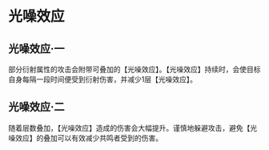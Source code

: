 # 光噪效应

## 光噪效应·一

部分衍射属性的攻击会附带可叠加的【光噪效应】。【光噪效应】持续时，会使目标自身每隔一段时间便受到衍射伤害，并减少1层【光噪效应】。

## 光噪效应·二

随着层数叠加，【光噪效应】造成的伤害会大幅提升。谨慎地躲避攻击，避免【光噪效应】的叠加可以有效减少共鸣者受到的伤害。